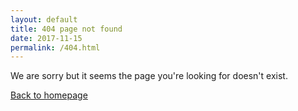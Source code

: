 ```yaml
---
layout: default
title: 404 page not found
date: 2017-11-15
permalink: /404.html
---
```


We are sorry but it seems the page you're looking for doesn't exist.

[Back to homepage](/)
